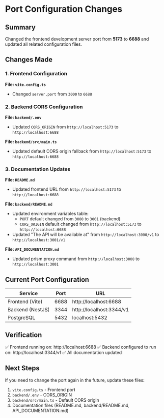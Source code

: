 # Port Configuration Changes

## Summary
Changed the frontend development server port from **5173** to **6688** and updated all related configuration files.

## Changes Made

### 1. Frontend Configuration
**File: `vite.config.ts`**
- Changed `server.port` from `3000` to `6688`

### 2. Backend CORS Configuration
**File: `backend/.env`**
- Updated `CORS_ORIGIN` from `http://localhost:5173` to `http://localhost:6688`

**File: `backend/src/main.ts`**
- Updated default CORS origin fallback from `http://localhost:5173` to `http://localhost:6688`

### 3. Documentation Updates

**File: `README.md`**
- Updated frontend URL from `http://localhost:5173` to `http://localhost:6688`

**File: `backend/README.md`**
- Updated environment variables table:
  - `PORT` default changed from `3000` to `3001` (backend)
  - `CORS_ORIGIN` default changed from `http://localhost:5173` to `http://localhost:6688`
- Updated "The API will be available at" from `http://localhost:3000/v1` to `http://localhost:3001/v1`

**File: `API_DOCUMENTATION.md`**
- Updated prism proxy command from `http://localhost:3000` to `http://localhost:3001`

## Current Port Configuration

| Service | Port | URL |
|---------|------|-----|
| Frontend (Vite) | 6688 | http://localhost:6688 |
| Backend (NestJS) | 3344 | http://localhost:3344/v1 |
| PostgreSQL | 5432 | localhost:5432 |

## Verification

✅ Frontend running on: http://localhost:6688
✅ Backend configured to run on: http://localhost:3344/v1
✅ All documentation updated

## Next Steps

If you need to change the port again in the future, update these files:
1. `vite.config.ts` - Frontend port
2. `backend/.env` - CORS_ORIGIN
3. `backend/src/main.ts` - Default CORS origin
4. Documentation files (README.md, backend/README.md, API_DOCUMENTATION.md)
